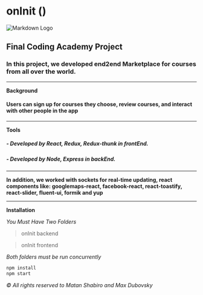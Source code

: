 <!-- Headings -->

# onInit ()

![Markdown Logo](https://www.coding-academy.org/images/ca-logo@2x.png)

## Final Coding Academy Project

### In this project, we developed end2end Marketplace for courses from all over the world.

---

**Background**

#### Users can sign up for courses they choose, review courses, and interact with other people in the app

---

**Tools**

##### - Developed by React, Redux, Redux-thunk in frontEnd.

##### - Developed by Node, Express in backEnd.

---

**In addition, we worked with sockets for real-time updating, react components like: googlemaps-react, facebook-react, react-toastify, react-slider, fluent-ui, formik and yup**

---

**Installation**

_You Must Have Two Folders_

> onInit backend

> onInit frontend

_Both folders must be run concurrently_

```bash
npm install
npm start
```

_© All rights reserved to Matan Shabiro and Max Dubovsky_
